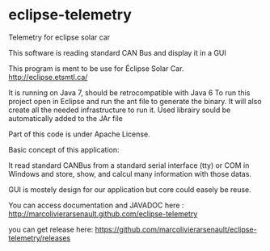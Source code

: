 eclipse-telemetry
=================

Telemetry for eclipse solar car


This software is reading standard CAN Bus and display it in a GUI

This program is ment to be use for Éclipse Solar Car. http://eclipse.etsmtl.ca/

It is running on Java 7, should be retrocompatible with Java 6
To run this project open in Eclipse and run the ant file to generate the binary. It will also create all the needed infrastructure to run it. Used librairy sould be automatically added to the JAr file

Part of this code is under Apache License.

Basic concept of this application:

It read standard CANBus from a standard serial interface (tty) or COM in Windows and store, show, and calcul many information with those datas.

GUI is mostely design for our application but core could easely be reuse.


You can access documentation and JAVADOC here : http://marcolivierarsenault.github.com/eclipse-telemetry

you can get release here: https://github.com/marcolivierarsenault/eclipse-telemetry/releases